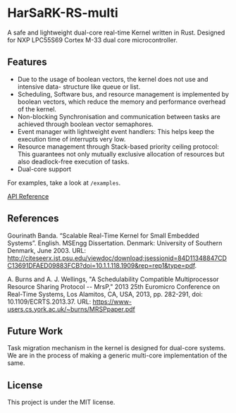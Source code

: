 # HarSaRK-RS-multi

A safe and lightweight dual-core real-time Kernel written in Rust. Designed for NXP LPC55S69 Cortex M-33 dual core microcontroller.

## Features

* Due to the usage of boolean vectors, the kernel does not use and intensive data- structure like queue or list.
* Scheduling, Software bus, and resource management is implemented by boolean vectors, which reduce the memory and performance overhead of the kernel.
* Non-blocking Synchronisation and communication between tasks are achieved through boolean vector semaphores.
* Event manager with lightweight event handlers: This helps keep the execution time of interrupts very low.
* Resource management through Stack-based priority ceiling protocol: This guarantees not only mutually exclusive allocation of resources but also deadlock-free execution of tasks.
* Dual-core support

For examples, take a look at `/examples`.

[API Reference](https://docs.rs/harsark/0.3.5/harsark/)

## References

Gourinath Banda. “Scalable Real-Time Kernel for Small Embedded Systems”. English. MSEngg Dissertation. Denmark: University of Southern Denmark, June 2003. URL: http://citeseerx.ist.psu.edu/viewdoc/download;jsessionid=84D11348847CDC13691DFAED09883FCB?doi=10.1.1.118.1909&rep=rep1&type=pdf.

A. Burns and A. J. Wellings, "A Schedulability Compatible Multiprocessor Resource Sharing Protocol -- MrsP," 2013 25th Euromicro Conference on Real-Time Systems, Los Alamitos, CA, USA, 2013, pp. 282-291, doi: 10.1109/ECRTS.2013.37. URL: https://www-users.cs.york.ac.uk/~burns/MRSPpaper.pdf


## Future Work

Task migration mechanism in the kernel is designed for dual-core systems. We are in the process of making a generic multi-core implementation of the same.

## License

This project is under the MIT license.
